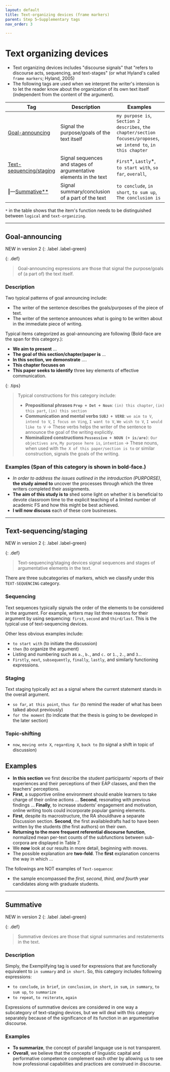 ```yaml
---
layout: default
title: Text-organizing devices (frame markers)
parent: Step 5–Supplementary tags
nav_order: 3

---
```



# Text organizing devices 

- Text organizing devices includes "discourse signals" that "refers to discourse acts, sequencing, and text-stages" (or what Hyland's called `frame markers`; Hyland, 2005)
- The following tags are used when we interpret the writer's intension is to let the reader know about the organization of its own text itself (independent from the content of the argument).

| Tag                                                                    | Description                                                       | Examples                                                                                                          |
| ---------------------------------------------------------------------- | ----------------------------------------------------------------- | ----------------------------------------------------------------------------------------------------------------- |
| [Goal-announcing](./3_Frame_markers.md#goal-announcing)                | Signal the purpose/goals of the text itself                       | `my purpose is`, `Section 2 describes`, `the chapter/section focuses/proposes`, `we intend to`, `in this chapter` |
| [Text-sequencing/staging](./3_Frame_markers.md#text-sequencingstaging) | Signal sequences and stages of argumentative elements in the text | `First`\*, `Lastly`\*, `to start with`, `so far`, `overall`,                                                      |
| ‖—[Summative**](./3_Frame_markers.md#summative)                        | Signal summary/conclusion of a part of the text                   | `to conclude`, `in short`, `to sum up`, `The conclusion is`                                                       |

`*` in the table shows that the item's function needs to be distinguished between `logical` and `text-organizing`.


---
## Goal-announcing

NEW in version 2
{: .label .label-green}

{: .def}
> Goal-announcing expressions are those that signal the purpose/goals of (a part of) the text itself.

### Description

Two typical patterns of goal announcing include:

- The writer of the sentence describes the goals/purposes of the piece of text.
- The writer of the sentence announces what is going to be written about in the immediate piece of writing.

Typical items categorized as goal-announcing are following (Bold-face are the span for this category.):


- **We aim to present** ...
- **The goal of this section/chapter/paper is** ...
- **In this section, we demonstrate** ....
- **This chapter focuses on**
- **This paper seeks to identify** three key elements of effective communication.


{: .tips}
> Typical constructions for this category include: 
> - **Prepositional phrases `Prep + Det + Noun`**: `(in) this chapter`, `(in) this part`, `(in) this section`
> - **Communication and mental verbs `SUBJ + VERB`**: `we aim to V`, `intend to V`, `I focus on Ving`, `I want to V`, `We wish to V`, `I would like to V`
> -> These verbs helps the writer of the sentence to announce the goal of the writing explicitly. 
> - **Nominalized constructions `Possessive + NOUN (+ is/are)`**: `Our objectives are`, `My purpose here is`, `intention`
> -> These nouns, when used with `The X of this paper/section is to` or similar construction, signals the goals of the writing.


### Examples (Span of this category is shown in bold-face.)

- *In order to address the issues outlined in the introduction (PURPORSE)*, **the study aimed to** uncover the processes through which the three writers completed their assignments.
- **The aim of this study is to** shed some light on whether it is beneficial to devote classroom time to the explicit teaching of a limited number of academic FS and how this might be best achieved.
- **I will now discuss** each of these core businesses.

---

## Text-sequencing/staging

NEW in version 2
{: .label .label-green}

{: .def}
> Text-sequencing/staging devices signal sequences and stages of argumentative elements in the text. 

There are three subcategories of markers, which we classify under this `TEXT-SEQUENCING` category.

### Sequencing

Text sequences typically signals the order of the elements to be considered in the argument. 
For example, writers may list three reasons for their argument by using sequencing: `first`, `second` and `third/last`. This is the typical use of text-sequencing devices.

Other less obvious examples include:

- `to start with` (to initiate the discussion)
- `then` (to organize the argument) 
- Listing and numbering such as `a.`, `b.`, and `c.` or `1.`, `2.`, and `3.`.
- `Firstly`, `next`, `subsequently`, `finally`, `lastly`, and similarly functioning expressions.


### Staging

Text staging typically act as a signal where the current statement stands in the overall argument.

- `so far`, `at this point`, `thus far` (to remind the reader of what has been talked about previously)
- `for the moment` (to indicate that the thesis is going to be developed in the later section)


### Topic-shifting

- `now`, `moving onto X`, `regarding X`, `back to` (to signal a shift in topic of discussion)


## Examples

- **In this section** we first describe the student participants’ reports of their experiences and their perceptions of their EAP classes, and then the teachers’ perceptions.
- **First**, a supportive online environment should enable learners to take charge of their online actions ... **Second**, resonating with previous findings ... **Finally**, to increase students’ engagement and motivation, online writing tools could incorporate popular gaming elements.
- **First**, despite its macrostructure, the RA shouldhave a separate Discussion section. **Second**, the first availabledrafts had to have been written by the students (the first authors) on their own. 
- **Returning to the more frequent referential discourse function**, normalized mean per-text counts of the subfunctions between sub-corpora are displayed in Table 7.
- We **now** look at our results in more detail, beginning with moves.
- The possible explanation are **two-fold**. The **first** explanation concerns the way in which ...


The followings are NOT examples of `Text-sequence`:

- the sample encompassed the _first, second, third, and fourth_ year candidates along with graduate students.


---

## Summative

NEW in version 2
{: .label .label-green}

{: .def}
> Summative devices are those that signal summaries and restatements in the text.


### Description

Simply, the Exemplifying tag is used for expressions that are functionally equivalent to `in summary` and `in short`. So, this category includes following expressions:

- `to conclude`, `in brief`, `in conclusion`, `in short`, `in sum`, `in summary`, `to sum up`, `to summarize`
- `to repeat`, `to reiterate`, `again`

Expressions of summative devices are considered in one way a subcategory of text-staging devices, but we will deal with this category separately because of the significance of its function in an argumentative discourse.


### Examples

- **To summarize**, the concept of parallel language use is not transparent.
- **Overall**, we believe that the concepts of linguistic capital and performative competence complement each other by allowing us to see how professional capabilities and practices are construed in discourse.

